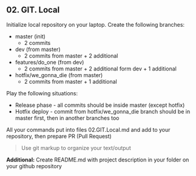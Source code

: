 ## 02. GIT. Local
Initialize local repository on your laptop. Create the following branches:

- master (init) 
    - 2 commits
- dev (from master) 
    - 2 commits from master + 2 additional 
- features/do_one (from dev)
    - 2 commits from master + 2 additional  form dev + 1 additional
- hotfix/we_gonna_die (from master)
    - 2 commits from master + 1 additional

Play the following situations:
- Release phase - all commits should be inside master (except hotfix)
- Hotfix deploy - commit from hotfix/we_gonna_die branch should be in master first, then in another branches too

All your commands put into files 02.GIT.Local.md and add to your repository, then prepare PR (Pull Request)
> Use git markup to organize your text/output

**Additional:** Create README.md with project description in your folder on your github repository
